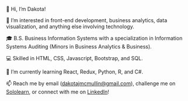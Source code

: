 👋 Hi, I’m Dakota!

👀 I’m interested in front-end development, business analytics, data visualization, and anything else involving technology.

🎓 B.S. Business Information Systems with a specialization in Information Systems Auditing (Minors in Business Analytics & Business).

💻 Skilled in HTML, CSS, Javascript, Bootstrap, and SQL.

🌱 I’m currently learning React, Redux, Python, R, and C#.

📫 Reach me by email (dakotajmcmullin@gmail.com), challenge me on <a href="https://www.sololearn.com/profile/21195611">Sololearn</a>, or connect with me on <a href="https://www.linkedin.com/in/dakota-m">LinkedIn</a>!

<!---
dakotaydg/dakotaydg is a ✨ special ✨ repository because its `README.md` (this file) appears on your GitHub profile.
You can click the Preview link to take a look at your changes.
--->
